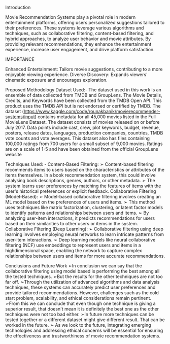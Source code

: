 Introduction



 Movie Recommendation Systems play a pivotal role in modern entertainment platforms, offering users personalized suggestions tailored to their preferences. These systems leverage various algorithms and techniques, such as collaborative filtering, content-based filtering, and hybrid approaches, to analyze user behavior and movie attributes. By providing relevant recommendations, they enhance the entertainment experience, increase user engagement, and drive platform satisfaction.


 
IMPORTANCE


Enhanced Entertainment: Tailors movie suggestions, contributing to a more enjoyable viewing experience.
Diverse Discovery: Expands viewers' cinematic exposure and encourages exploration.


Proposed Methodology
Dataset Used:- The dataset used in this work is an ensemble of data collected from TMDB and GroupLens. The Movie Details, Credits, and Keywords have been collected from the TMDB Open API. This product uses the TMDB API but is not endorsed or certified by TMDB. The dataset (https://www.kaggle.com/code/rounakbanik/movierecommender-systems/input) contains metadata for all 45,000 movies listed in the Full MovieLens Dataset. The dataset consists of movies released on or before July 2017. Data points include cast, crew, plot keywords, budget, revenue, posters, release dates, languages, production companies, countries, TMDB vote counts and vote averages. This dataset also has files containing 100,000 ratings from 700 users for a small subset of 9,000 movies. Ratings are on a scale of 1-5 and have been obtained from the official GroupLens website



Techniques Used: - Content-Based Filtering: ➢ Content-based filtering recommends items to users based on the characteristics or attributes of the items themselves. In a book recommendation system, this could involve analysing book descriptions, genres, authors, or other metadata. ➢ The system learns user preferences by matching the features of items with the user's historical preferences or explicit feedback. Collaborative Filtering (Model-Based): ➢ Model-based collaborative filtering involves creating an ML model based on the preferences of users and items. ➢ This method uses techniques like matrix factorization, clustering, or latent factor models to identify patterns and relationships between users and items. ➢ By analyzing user-item interactions, it predicts recommendations for users based on their similarities to other users or items in the system. Collaborative Filtering (Deep Learning): ➢ Collaborative filtering using deep learning involves employing neural networks to learn intricate patterns from user-item interactions. ➢ Deep learning models like neural collaborative filtering (NCF) use embeddings to represent users and items in a highdimensional space, enabling the network to capture complex relationships between users and items for more accurate recommendations.




Conclusions and Future Work
➢In conclusion we can say that the collaborative filtering using model based is performing the best among all the tested techniques. ➢But the results for the other techniques are not too far off. ➢Through the utilization of advanced algorithms and data analysis techniques, these systems can accurately predict user preferences and provide tailored recommendations. However, challenges such as the cold start problem, scalability, and ethical considerations remain pertinent. ➢From this we can conclude that even though one technique is giving a superior result, that doesn't mean it is definitely the best one as the other techniques were not too bad either. ➢In future more techniques can be tested together or a different dataset might give different result. That can be worked in the future. ➢ As we look to the future, integrating emerging technologies and addressing ethical concerns will be essential for ensuring the effectiveness and trustworthiness of movie recommendation systems.

